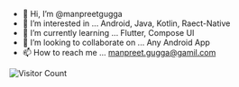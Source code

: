 - 👋 Hi, I’m @manpreetgugga
- 👀 I’m interested in ... Android, Java, Kotlin, Raect-Native
- 🌱 I’m currently learning ... Flutter, Compose UI
- 💞️ I’m looking to collaborate on ... Any Android App
- 📫 How to reach me ... manpreet.gugga@gamil.com

![Visitor Count](https://profile-counter.glitch.me/manpreetgugga/count.svg)

<!---
manpreetgugga/manpreetgugga is a ✨ special ✨ repository because its `README.md` (this file) appears on your GitHub profile.
You can click the Preview link to take a look at your changes.
--->

